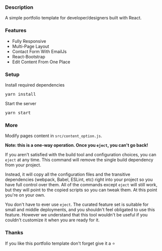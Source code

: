### Description

A simple portfolio template for developer/designers built with React. 

### Features

- Fully Responsive
- Multi-Page Layout
- Contact Form With EmailJs
- React-Bootstrap
- Edit Content From One Place
  
### Setup

Install required dependencies

<pre>yarn install</pre>

Start the server

<pre>yarn start</pre>

### More

Modify pages content in  `src/content_option.js`.

**Note: this is a one-way operation. Once you `eject`, you can't go back!**

If you aren't satisfied with the build tool and configuration choices, you can `eject` at any time. This command will remove the single build dependency from your project.

Instead, it will copy all the configuration files and the transitive dependencies (webpack, Babel, ESLint, etc) right into your project so you have full control over them. All of the commands except `eject` will still work, but they will point to the copied scripts so you can tweak them. At this point you're on your own.

You don't have to ever use `eject`. The curated feature set is suitable for small and middle deployments, and you shouldn't feel obligated to use this feature. However we understand that this tool wouldn't be useful if you couldn't customize it when you are ready for it.

### Thanks

If you like this portfolio template don't forget give it a ⭐ 


